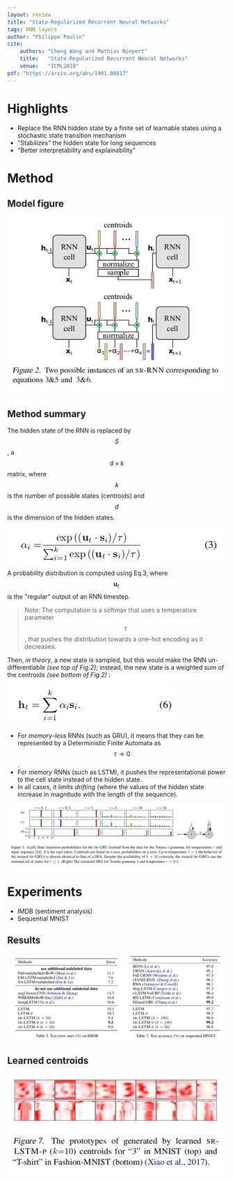 ```yaml
---
layout: review
title: "State-Regularized Recurrent Neural Networks"
tags: RNN layers 
author: "Philippe Poulin"
cite:
    authors: "Cheng Wang and Mathias Niepert"
    title:   "State-Regularized Recurrent Neural Networks"
    venue:   "ICML2019"
pdf: "https://arxiv.org/abs/1901.08817"
---
```



# Highlights

- Replace the RNN hidden state by a finite set of learnable states using a stochastic state transition mechanism
- "Stabilizes" the hidden state for long sequences
- "Better interpretability and explainability"

# Method

## Model figure

![](/article/images/state-regularized-rnn/figure2.jpg)


## Method summary

The hidden state of the RNN is replaced by $$S$$, a $$d \times k$$ matrix, where $$k$$ is the number of possible states (centroids) and $$d$$ is the dimension of the hidden states.

![](/article/images/state-regularized-rnn/equation3.jpg)

A probability distribution is computed using Eq.3, where $$ \mathbf u_t \, $$  is the "regular" output of an RNN timestep.
> Note: The computation is a softmax that uses a temperature parameter $$ \tau $$, that pushes the distribution towards a one-hot encoding as it decreases.

Then, _in theory_, a new state is sampled, but this would make the RNN un-differentiable _(see top of Fig.2)_; instead, the new state is a weighted sum of the centroids _(see bottom of Fig.2)_ :

![](/article/images/state-regularized-rnn/equation6.jpg)

- For _memory-less_ RNNs (such as GRU), it means that they can be represented by a Deterministic Finite Automata as $$ \tau \rightarrow 0 $$.
- For _memory_ RNNs (such as LSTM), it pushes the representational power to the cell state instead of the hidden state.
- In all cases, it limits _drifting_ (where the values of the hidden state increase in magnitude with the length of the sequence).

![](/article/images/state-regularized-rnn/figure3.jpg)


# Experiments

- IMDB (sentiment analysis)
- Sequential MNIST


## Results

![](/article/images/state-regularized-rnn/table5-7.jpg)


## Learned centroids

![](/article/images/state-regularized-rnn/figure7.jpg)

